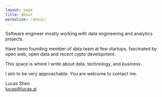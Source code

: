 ```yaml
---
layout: page
title: About
permalink: /about/
---
```


Software engineer mostly working with data engineering and analytics projects.

Have been founding member of data team at few startups, fascinated by open web, open data and recent cypto development.

This space is where I write about data, technology, and business.

I aim to be very approachable. You are welcome to contact me.

Lucas Shen  
<lucas@lucas.ai>
